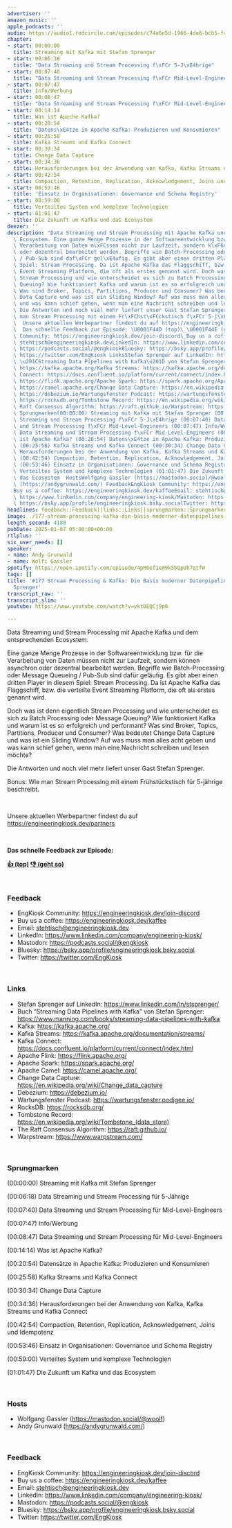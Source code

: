 ```yaml
---
advertiser: ''
amazon_music: ''
apple_podcasts: ''
audio: https://audio1.redcircle.com/episodes/c74a6e5d-1966-4da8-bcb5-f4de72b8579c/stream.mp3
chapter:
- start: 00:00:00
  title: Streaming mit Kafka mit Stefan Sprenger
- start: 00:06:18
  title: "Data Streaming und Stream Processing f\xFCr 5-J\xE4hrige"
- start: 00:07:40
  title: "Data Streaming und Stream Processing f\xFCr Mid-Level-Engineers"
- start: 00:07:47
  title: Info/Werbung
- start: 00:08:47
  title: "Data Streaming und Stream Processing f\xFCr Mid-Level-Engineers"
- start: 00:14:14
  title: Was ist Apache Kafka?
- start: 00:20:54
  title: "Datens\xE4tze in Apache Kafka: Produzieren und Konsumieren"
- start: 00:25:58
  title: Kafka Streams und Kafka Connect
- start: 00:30:34
  title: Change Data Capture
- start: 00:34:36
  title: Herausforderungen bei der Anwendung von Kafka, Kafka Streams und Kafka Connect
- start: 00:42:54
  title: Compaction, Retention, Replication, Acknowledgement, Joins und Idempotenz
- start: 00:53:46
  title: 'Einsatz in Organisationen: Governance und Schema Registry'
- start: 00:59:00
  title: Verteiltes System und komplexe Technologien
- start: 01:01:47
  title: Die Zukunft um Kafka und das Ecosystem
deezer: ''
description: "Data Streaming und Stream Processing mit Apache Kafka und dem entsprechenden\
  \ Ecosystem. Eine ganze Menge Prozesse in der Softwareentwicklung bzw. f\xFCr die\
  \ Verarbeitung von Daten m\xFCssen nicht zur Laufzeit, sondern k\xF6nnen asynchron\
  \ oder dezentral bearbeitet werden. Begriffe wie Batch-Processing oder Message Queueing\
  \ / Pub-Sub sind daf\xFCr gel\xE4ufig. Es gibt aber einen dritten Player in diesem\
  \ Spiel: Stream Processing. Da ist Apache Kafka das Flaggschiff, bzw. die verteilte\
  \ Event Streaming Platform, die oft als erstes genannt wird. Doch was ist denn eigentlich\
  \ Stream Processing und wie unterscheidet es sich zu Batch Processing oder Message\
  \ Queuing? Wie funktioniert Kafka und warum ist es so erfolgreich und performant?\
  \ Was sind Broker, Topics, Partitions, Producer und Consumer? Was bedeutet Change\
  \ Data Capture und was ist ein Sliding Window? Auf was muss man alles acht geben\
  \ und was kann schief gehen, wenn man eine Nachricht schreiben und lesen m\xF6chte?\
  \ Die Antworten und noch viel mehr liefert unser Gast Stefan Sprenger. Bonus: Wie\
  \ man Stream Processing mit einem Fr\xFChst\xFCckstisch f\xFCr 5-j\xE4hrige beschreibt.\
  \  Unsere aktuellen Werbepartner findest du auf https://engineeringkiosk.dev/partners\
  \  Das schnelle Feedback zur Episode: \U0001F44D (top)\_\U0001F44E (geht so)  FeedbackEngKiosk\
  \ Community: https://engineeringkiosk.dev/join-discord\_Buy us a coffee: https://engineeringkiosk.dev/kaffeeEmail:\
  \ stehtisch@engineeringkiosk.devLinkedIn: https://www.linkedin.com/company/engineering-kiosk/Mastodon:\
  \ https://podcasts.social/@engkioskBluesky: https://bsky.app/profile/engineeringkiosk.bsky.socialTwitter:\
  \ https://twitter.com/EngKiosk LinksStefan Sprenger auf LinkedIn: https://www.linkedin.com/in/stsprenger/Buch\
  \ \u201CStreaming Data Pipelines with Kafka\u201D von Stefan Sprenger: https://www.manning.com/books/streaming-data-pipelines-with-kafkaKafka:\
  \ https://kafka.apache.org/Kafka Streams: https://kafka.apache.org/documentation/streams/Kafka\
  \ Connect: https://docs.confluent.io/platform/current/connect/index.htmlApache Flink:\
  \ https://flink.apache.org/Apache Spark: https://spark.apache.org/Apache Camel:\
  \ https://camel.apache.org/Change Data Capture: https://en.wikipedia.org/wiki/Change_data_captureDebezium:\
  \ https://debezium.io/Wartungsfenster Podcast: https://wartungsfenster.podigee.io/RocksDB:\
  \ https://rocksdb.org/Tombstone Record: https://en.wikipedia.org/wiki/Tombstone_(data_store)The\
  \ Raft Consensus Algorithm: https://raft.github.io/Warpstream: https://www.warpstream.com/\
  \ Sprungmarken(00:00:00) Streaming mit Kafka mit Stefan Sprenger (00:06:18) Data\
  \ Streaming und Stream Processing f\xFCr 5-J\xE4hrige (00:07:40) Data Streaming\
  \ und Stream Processing f\xFCr Mid-Level-Engineers (00:07:47) Info/Werbung (00:08:47)\
  \ Data Streaming und Stream Processing f\xFCr Mid-Level-Engineers (00:14:14) Was\
  \ ist Apache Kafka? (00:20:54) Datens\xE4tze in Apache Kafka: Produzieren und Konsumieren\
  \ (00:25:58) Kafka Streams und Kafka Connect (00:30:34) Change Data Capture (00:34:36)\
  \ Herausforderungen bei der Anwendung von Kafka, Kafka Streams und Kafka Connect\
  \ (00:42:54) Compaction, Retention, Replication, Acknowledgement, Joins und Idempotenz\
  \ (00:53:46) Einsatz in Organisationen: Governance und Schema Registry (00:59:00)\
  \ Verteiltes System und komplexe Technologien (01:01:47) Die Zukunft um Kafka und\
  \ das Ecosystem  HostsWolfgang Gassler (https://mastodon.social/@woolf)Andy Grunwald\
  \ (https://andygrunwald.com/) FeedbackEngKiosk Community: https://engineeringkiosk.dev/join-discord\_\
  Buy us a coffee: https://engineeringkiosk.dev/kaffeeEmail: stehtisch@engineeringkiosk.devLinkedIn:\
  \ https://www.linkedin.com/company/engineering-kiosk/Mastodon: https://podcasts.social/@engkioskBluesky:\
  \ https://bsky.app/profile/engineeringkiosk.bsky.socialTwitter: https://twitter.com/EngKiosk"
headlines: feedback::Feedback||links::Links||sprungmarken::Sprungmarken||hosts::Hosts
image: ./177-stream-processing-kafka-die-basis-moderner-datenpipelines-mit-stefan-sprenger.jpg
length_second: 4188
pubDate: 2025-01-07 05:00:00+00:00
rtlplus: ''
six_user_needs: []
speaker:
- name: Andy Grunwald
- name: Wolfi Gassler
spotify: https://open.spotify.com/episode/4pMOef1e09k5bQpUb7qtfW
tags: []
title: '#177 Stream Processing & Kafka: Die Basis moderner Datenpipelines mit Stefan
  Sprenger'
transcript_raw: ''
transcript_slim: ''
youtube: https://www.youtube.com/watch?v=vktDEQCj9p0

---
```

<p>Data Streaming und Stream Processing mit Apache Kafka und dem entsprechenden Ecosystem.</p><p>Eine ganze Menge Prozesse in der Softwareentwicklung bzw. für die Verarbeitung von Daten müssen nicht zur Laufzeit, sondern können asynchron oder dezentral bearbeitet werden. Begriffe wie Batch-Processing oder Message Queueing / Pub-Sub sind dafür geläufig. Es gibt aber einen dritten Player in diesem Spiel: Stream Processing. Da ist Apache Kafka das Flaggschiff, bzw. die verteilte Event Streaming Platform, die oft als erstes genannt wird.</p><p>Doch was ist denn eigentlich Stream Processing und wie unterscheidet es sich zu Batch Processing oder Message Queuing? Wie funktioniert Kafka und warum ist es so erfolgreich und performant? Was sind Broker, Topics, Partitions, Producer und Consumer? Was bedeutet Change Data Capture und was ist ein Sliding Window? Auf was muss man alles acht geben und was kann schief gehen, wenn man eine Nachricht schreiben und lesen möchte?</p><p>Die Antworten und noch viel mehr liefert unser Gast Stefan Sprenger.</p><p>Bonus: Wie man Stream Processing mit einem Frühstückstisch für 5-jährige beschreibt.</p><p><br></p><p>Unsere aktuellen Werbepartner findest du auf <a href="https://engineeringkiosk.dev/partners">https://engineeringkiosk.dev/partners</a></p><p><br></p><p><strong>Das schnelle Feedback zur Episode:</strong></p><p><a href="https://api.openpodcast.dev/feedback/177/upvote" rel="nofollow"><strong>👍 (top)</strong></a><strong> </strong><a href="https://api.openpodcast.dev/feedback/177/downvote" rel="nofollow"><strong>👎 (geht so)</strong></a></p><p><br></p><h3 id="feedback">Feedback</h3><ul><li>EngKiosk Community: <a href="https://engineeringkiosk.dev/join-discord">https://engineeringkiosk.dev/join-discord</a> </li><li>Buy us a coffee: <a href="https://engineeringkiosk.dev/kaffee">https://engineeringkiosk.dev/kaffee</a></li><li>Email: <a href="mailto:stehtisch@engineeringkiosk.dev" rel="nofollow">stehtisch@engineeringkiosk.dev</a></li><li>LinkedIn: <a href="https://www.linkedin.com/company/engineering-kiosk/" rel="nofollow">https://www.linkedin.com/company/engineering-kiosk/</a></li><li>Mastodon: <a href="https://podcasts.social/@engkiosk" rel="nofollow">https://podcasts.social/@engkiosk</a></li><li>Bluesky: <a href="https://bsky.app/profile/engineeringkiosk.bsky.social" rel="nofollow">https://bsky.app/profile/engineeringkiosk.bsky.social</a></li><li>Twitter: <a href="https://twitter.com/EngKiosk" rel="nofollow">https://twitter.com/EngKiosk</a></li></ul><p><br></p><h3 id="links">Links</h3><ul><li>Stefan Sprenger auf LinkedIn: <a href="https://www.linkedin.com/in/stsprenger/" rel="nofollow">https://www.linkedin.com/in/stsprenger/</a></li><li>Buch “Streaming Data Pipelines with Kafka” von Stefan Sprenger: <a href="https://www.manning.com/books/streaming-data-pipelines-with-kafka" rel="nofollow">https://www.manning.com/books/streaming-data-pipelines-with-kafka</a></li><li>Kafka: <a href="https://kafka.apache.org/" rel="nofollow">https://kafka.apache.org/</a></li><li>Kafka Streams: <a href="https://kafka.apache.org/documentation/streams/" rel="nofollow">https://kafka.apache.org/documentation/streams/</a></li><li>Kafka Connect: <a href="https://docs.confluent.io/platform/current/connect/index.html" rel="nofollow">https://docs.confluent.io/platform/current/connect/index.html</a></li><li>Apache Flink: <a href="https://flink.apache.org/" rel="nofollow">https://flink.apache.org/</a></li><li>Apache Spark: <a href="https://spark.apache.org/" rel="nofollow">https://spark.apache.org/</a></li><li>Apache Camel: <a href="https://camel.apache.org/" rel="nofollow">https://camel.apache.org/</a></li><li>Change Data Capture: <a href="https://en.wikipedia.org/wiki/Change_data_capture" rel="nofollow">https://en.wikipedia.org/wiki/Change_data_capture</a></li><li>Debezium: <a href="https://debezium.io/" rel="nofollow">https://debezium.io/</a></li><li>Wartungsfenster Podcast: <a href="https://wartungsfenster.podigee.io/" rel="nofollow">https://wartungsfenster.podigee.io/</a></li><li>RocksDB: <a href="https://rocksdb.org/" rel="nofollow">https://rocksdb.org/</a></li><li>Tombstone Record: <a href="https://en.wikipedia.org/wiki/Tombstone_(data_store)" rel="nofollow">https://en.wikipedia.org/wiki/Tombstone_(data_store)</a></li><li>The Raft Consensus Algorithm: <a href="https://raft.github.io/" rel="nofollow">https://raft.github.io/</a></li><li>Warpstream: <a href="https://www.warpstream.com/" rel="nofollow">https://www.warpstream.com/</a></li></ul><p><br></p><h3 id="sprungmarken">Sprungmarken</h3><p>(00:00:00) Streaming mit Kafka mit Stefan Sprenger</p><p>(00:06:18) Data Streaming und Stream Processing für 5-Jährige</p><p>(00:07:40) Data Streaming und Stream Processing für Mid-Level-Engineers</p><p>(00:07:47) Info/Werbung</p><p>(00:08:47) Data Streaming und Stream Processing für Mid-Level-Engineers</p><p>(00:14:14) Was ist Apache Kafka?</p><p>(00:20:54) Datensätze in Apache Kafka: Produzieren und Konsumieren</p><p>(00:25:58) Kafka Streams und Kafka Connect</p><p>(00:30:34) Change Data Capture</p><p>(00:34:36) Herausforderungen bei der Anwendung von Kafka, Kafka Streams und Kafka Connect</p><p>(00:42:54) Compaction, Retention, Replication, Acknowledgement, Joins und Idempotenz</p><p>(00:53:46) Einsatz in Organisationen: Governance und Schema Registry</p><p>(00:59:00) Verteiltes System und komplexe Technologien</p><p>(01:01:47) Die Zukunft um Kafka und das Ecosystem</p><p><br></p><h3 id="hosts">Hosts</h3><ul><li>Wolfgang Gassler (<a href="https://mastodon.social/@woolf" rel="nofollow">https://mastodon.social/@woolf</a>)</li><li>Andy Grunwald (<a href="https://andygrunwald.com/" rel="nofollow">https://andygrunwald.com/</a>)</li></ul><p><br></p><h3 id="feedback">Feedback</h3><ul><li>EngKiosk Community: <a href="https://engineeringkiosk.dev/join-discord">https://engineeringkiosk.dev/join-discord</a> </li><li>Buy us a coffee: <a href="https://engineeringkiosk.dev/kaffee">https://engineeringkiosk.dev/kaffee</a></li><li>Email: <a href="mailto:stehtisch@engineeringkiosk.dev" rel="nofollow">stehtisch@engineeringkiosk.dev</a></li><li>LinkedIn: <a href="https://www.linkedin.com/company/engineering-kiosk/" rel="nofollow">https://www.linkedin.com/company/engineering-kiosk/</a></li><li>Mastodon: <a href="https://podcasts.social/@engkiosk" rel="nofollow">https://podcasts.social/@engkiosk</a></li><li>Bluesky: <a href="https://bsky.app/profile/engineeringkiosk.bsky.social" rel="nofollow">https://bsky.app/profile/engineeringkiosk.bsky.social</a></li><li>Twitter: <a href="https://twitter.com/EngKiosk" rel="nofollow">https://twitter.com/EngKiosk</a></li></ul>